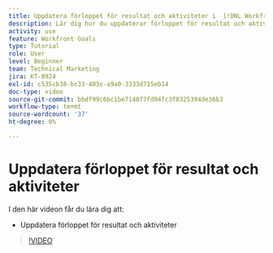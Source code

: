 ```yaml
---
title: Uppdatera förloppet för resultat och aktiviteter i  [!DNL Workfront Goals]
description: Lär dig hur du uppdaterar förloppet för resultat och aktiviteter i  [!DNL Workfront Goals].
activity: use
feature: Workfront Goals
type: Tutorial
role: User
level: Beginner
team: Technical Marketing
jira: KT-8924
exl-id: c535cb38-bc33-403c-a9a0-3333d715eb14
doc-type: video
source-git-commit: bbdf99c6bc1be714077fd94fc3f8325394de36b3
workflow-type: tm+mt
source-wordcount: '37'
ht-degree: 0%

---
```


# Uppdatera förloppet för resultat och aktiviteter

I den här videon får du lära dig att:

* Uppdatera förloppet för resultat och aktiviteter

>[!VIDEO](https://video.tv.adobe.com/v/335196/?quality=12&learn=on&enablevpops=1)
